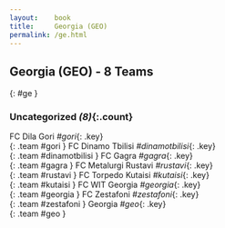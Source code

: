 ```yaml
---
layout:    book
title:     Georgia (GEO)
permalink: /ge.html
---
```


## Georgia (GEO) - 8 Teams
{: #ge }





### Uncategorized _(8)_{:.count}

FC Dila Gori _#gori_{: .key} <br>
{: .team #gori }
FC Dinamo Tbilisi _#dinamotbilisi_{: .key} <br>
{: .team #dinamotbilisi }
FC Gagra _#gagra_{: .key} <br>
{: .team #gagra }
FC Metalurgi Rustavi _#rustavi_{: .key} <br>
{: .team #rustavi }
FC Torpedo Kutaisi _#kutaisi_{: .key} <br>
{: .team #kutaisi }
FC WIT Georgia _#georgia_{: .key} <br>
{: .team #georgia }
FC Zestafoni _#zestafoni_{: .key} <br>
{: .team #zestafoni }
Georgia _#geo_{: .key} <br>
{: .team #geo }


 
